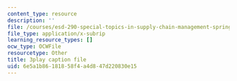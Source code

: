 ```yaml
---
content_type: resource
description: ''
file: /courses/esd-290-special-topics-in-supply-chain-management-spring-2005/6e5a1b86181858f4a4d847d220830e15_djrhQK-dBx0.vtt
file_type: application/x-subrip
learning_resource_types: []
ocw_type: OCWFile
resourcetype: Other
title: 3play caption file
uid: 6e5a1b86-1818-58f4-a4d8-47d220830e15
---
```

